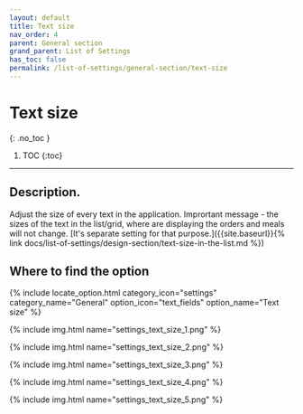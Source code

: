```yaml
---
layout: default
title: Text size
nav_order: 4
parent: General section
grand_parent: List of Settings
has_toc: false
permalink: /list-of-settings/general-section/text-size
---
```


# Text size
{: .no_toc }

1. TOC
{:toc}

---

## Description.
Adjust the size of every text in the application. <span class="text-red-200">Imprortant message - the sizes of the text in the list/grid, where are displaying the orders and meals will not change. [It's separate setting for that purpose.]({{site.baseurl}}{% link docs/list-of-settings/design-section/text-size-in-the-list.md %})</span>

## Where to find the option
{% include locate_option.html category_icon="settings" category_name="General" option_icon="text_fields" option_name="Text size" %}

{% include img.html name="settings_text_size_1.png" %}

{% include img.html name="settings_text_size_2.png" %}

{% include img.html name="settings_text_size_3.png" %}

{% include img.html name="settings_text_size_4.png" %}

{% include img.html name="settings_text_size_5.png" %}